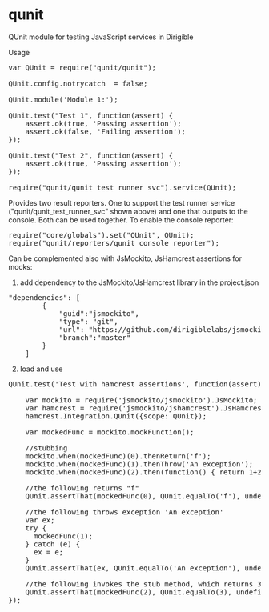 # qunit
QUnit module for testing JavaScript services in Dirigible 

Usage
<pre>
var QUnit = require("qunit/qunit");

QUnit.config.notrycatch  = false;

QUnit.module('Module 1:');

QUnit.test("Test 1", function(assert) {
	assert.ok(true, 'Passing assertion');
	assert.ok(false, 'Failing assertion');
});

QUnit.test("Test 2", function(assert) {
	assert.ok(true, 'Passing assertion');
});

require("qunit/qunit_test_runner_svc").service(QUnit);
</pre>

Provides two result reporters. One to support the test runner service ("qunit/qunit_test_runner_svc" shown above) and one that outputs to the console. Both can be used together.
To enable the console reporter:
<pre>
require("core/globals").set("QUnit", QUnit);
require("qunit/reporters/qunit_console_reporter");
</pre>

Can be complemented also with JsMockito, JsHamcrest assertions for mocks:

1. add dependency to the JsMockito/JsHamcrest library in the project.json
<pre>
"dependencies": [
        {
            "guid":"jsmockito",
            "type": "git",
            "url": "https://github.com/dirigiblelabs/jsmockito.git",
            "branch":"master"
    	}
	]
</pre>

2. load and use
<pre>
QUnit.test('Test with hamcrest assertions', function(assert){

	var mockito = require('jsmockito/jsmockito').JsMockito;
	var hamcrest = require('jsmockito/jshamcrest').JsHamcrest;
	hamcrest.Integration.QUnit({scope: QUnit});
	
	var mockedFunc = mockito.mockFunction();
	
	//stubbing
	mockito.when(mockedFunc)(0).thenReturn('f');
	mockito.when(mockedFunc)(1).thenThrow('An exception');
	mockito.when(mockedFunc)(2).then(function() { return 1+2; });
	
	//the following returns "f"
	QUnit.assertThat(mockedFunc(0), QUnit.equalTo('f'), undefined, assert);
	
	//the following throws exception 'An exception'
	var ex;
	try {
	  mockedFunc(1);
	} catch (e) {
	  ex = e;
	}
	QUnit.assertThat(ex, QUnit.equalTo('An exception'), undefined, assert);
	
	//the following invokes the stub method, which returns 3
	QUnit.assertThat(mockedFunc(2), QUnit.equalTo(3), undefined, assert);
});
</pre>
